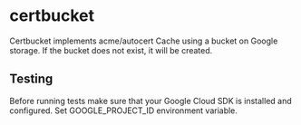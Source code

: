 # certbucket
Certbucket implements acme/autocert Cache using a bucket on Google storage. 
If the bucket does not exist, it will be created.

## Testing
Before running tests make sure that your Google Cloud SDK is installed and configured.
Set GOOGLE_PROJECT_ID environment variable.
